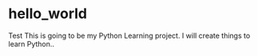 # hello_world
Test
This is going to be my Python Learning project. I will create things to learn Python..
